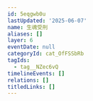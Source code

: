 ```yaml
---
id: 5eqgwb0u
lastUpdated: '2025-06-07'
name: 生魂受刑
aliases: []
layer: 6
eventDate: null
categoryId: cat_OfFSSbRb
tagIds:
  - tag__NZec6vQ
timelineEvents: []
relations: []
titledLinks: []
---
```


